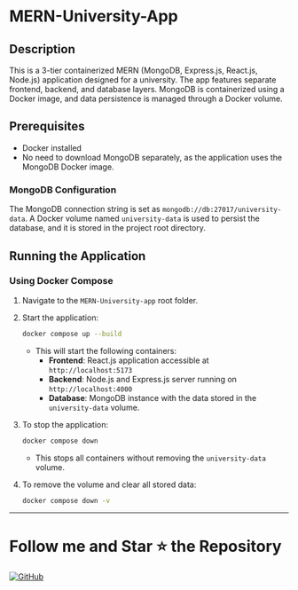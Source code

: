 # MERN-University-App

## Description

This is a 3-tier containerized MERN (MongoDB, Express.js, React.js, Node.js) application designed for a university. The app features separate frontend, backend, and database layers. MongoDB is containerized using a Docker image, and data persistence is managed through a Docker volume.

## Prerequisites

- Docker installed
- No need to download MongoDB separately, as the application uses the MongoDB Docker image.

### MongoDB Configuration

The MongoDB connection string is set as `mongodb://db:27017/university-data`. A Docker volume named `university-data` is used to persist the database, and it is stored in the project root directory.

## Running the Application

### Using Docker Compose

1. Navigate to the `MERN-University-app` root folder.

2. Start the application:
   ```bash
   docker compose up --build
   ```

   - This will start the following containers:
     - **Frontend**: React.js application accessible at `http://localhost:5173`
     - **Backend**: Node.js and Express.js server running on `http://localhost:4000`
     - **Database**: MongoDB instance with the data stored in the `university-data` volume.

3. To stop the application:
   ```bash
   docker compose down
   ```

   - This stops all containers without removing the `university-data` volume.

4. To remove the volume and clear all stored data:
   ```bash
   docker compose down -v
   ```

---
# Follow me and Star ⭐ the Repository
[![GitHub](https://img.shields.io/badge/GitHub-mfurqaan31-black?&logo=github)](https://github.com/mfurqaan31)